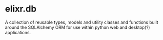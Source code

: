 elixr.db
========
A collection of reusable types, models and utility classes and functions built
around the SQLAlchemy ORM for use within python web and desktop(?) applications.
